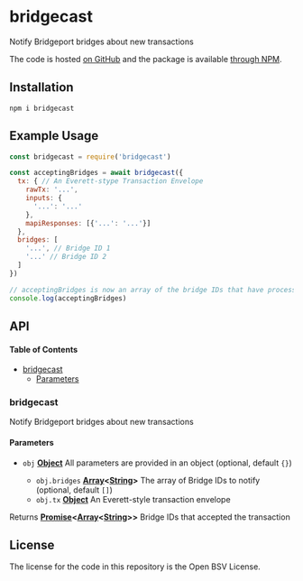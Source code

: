 # bridgecast

Notify Bridgeport bridges about new transactions

The code is hosted [on GitHub](https://github.com/p2ppsr/bridgecast) and the package is available [through NPM](https://www.npmjs.com/package/bridgecast).

## Installation

    npm i bridgecast

## Example Usage

```js
const bridgecast = require('bridgecast')

const acceptingBridges = await bridgecast({
  tx: { // An Everett-stype Transaction Envelope
    rawTx: '...',
    inputs: {
      '...': '...'
    },
    mapiResponses: [{'...': '...'}]
  },
  bridges: [
    '...', // Bridge ID 1
    '...' // Bridge ID 2
  ]
})

// acceptingBridges is now an array of the bridge IDs that have processed the transaction
console.log(acceptingBridges)
```

## API

<!-- Generated by documentation.js. Update this documentation by updating the source code. -->

#### Table of Contents

*   [bridgecast](#bridgecast)
    *   [Parameters](#parameters)

### bridgecast

Notify Bridgeport bridges about new transactions

#### Parameters

*   `obj` **[Object](https://developer.mozilla.org/docs/Web/JavaScript/Reference/Global_Objects/Object)** All parameters are provided in an object (optional, default `{}`)

    *   `obj.bridges` **[Array](https://developer.mozilla.org/docs/Web/JavaScript/Reference/Global_Objects/Array)<[String](https://developer.mozilla.org/docs/Web/JavaScript/Reference/Global_Objects/String)>** The array of Bridge IDs to notify (optional, default `[]`)
    *   `obj.tx` **[Object](https://developer.mozilla.org/docs/Web/JavaScript/Reference/Global_Objects/Object)** An Everett-style transaction envelope

Returns **[Promise](https://developer.mozilla.org/docs/Web/JavaScript/Reference/Global_Objects/Promise)<[Array](https://developer.mozilla.org/docs/Web/JavaScript/Reference/Global_Objects/Array)<[String](https://developer.mozilla.org/docs/Web/JavaScript/Reference/Global_Objects/String)>>** Bridge IDs that accepted the transaction

## License

The license for the code in this repository is the Open BSV License.
